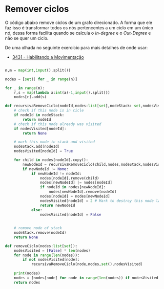 # Remover ciclos

O código abaixo remove ciclos de um grafo direcionado. A forma que ele faz isso é transformar todos os nós pertencentes a um ciclo em um único nó, dessa forma facilita quando se calcula o _In-degree_ e o _Out-Degree_ e não se quer um ciclo.

De uma olhada no seguinte exercício para mais detalhes de onde usar:
- [3431 - Habilitando a Movimentação](https://www.beecrowd.com.br/judge/pt/runs/code/35267180)

```python

n,m = map(int,input().split())

nodes = [set() for _ in range(n)]

for _ in range(m):
    r,s = map(lambda a:int(a)-1,input().split())
    nodes[r].add(s)

def recursivaRemoveCiclo(nodeId,nodes:list[set],nodeStack: set,nodesVisited:list):
    # check if this node is in cicle
    if nodeId in nodeStack:
        return nodeId
    # check if this node already was visited
    if nodesVisited[nodeId]:
        return None

    # mark this node in stack and visited
    nodeStack.add(nodeId)
    nodesVisited[nodeId] = True

    for child in nodes[nodeId].copy():
        newNodeId = recursivaRemoveCiclo(child,nodes,nodeStack,nodesVisited)
        if newNodeId != None:
            if newNodeId != nodeId:
                nodes[nodeId].remove(child)
                nodes[newNodeId] |= nodes[nodeId]
                if nodeId in nodes[newNodeId]:
                    nodes[newNodeId].remove(nodeId)
                nodes[nodeId] = nodes[newNodeId]
                nodesVisited[nodeId] = 2 # Mark to destroy this node later
                return newNodeId
            else:
                nodesVisited[nodeId] = False
                
            
    # remove node of stack
    nodeStack.remove(nodeId)
    return None

def removeCiclo(nodes:list[set]):
    nodesVisited = [False] * len(nodes)
    for node in range(len(nodes)):
        if not nodesVisited[node]:
            recursivaRemoveCiclo(node,nodes,set(),nodesVisited)
    
    print(nodes)
    nodes = [nodes[node] for node in range(len(nodes)) if nodesVisited[node]!=2]
    return nodes

```

